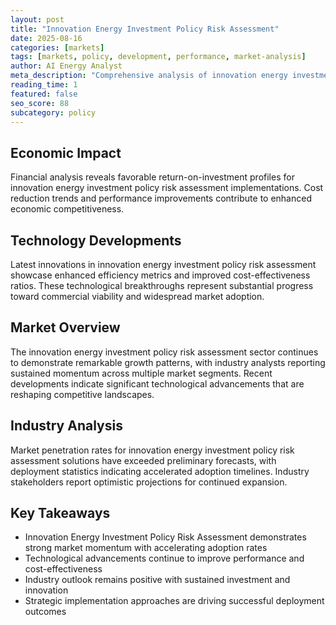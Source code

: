 ```yaml
---
layout: post
title: "Innovation Energy Investment Policy Risk Assessment"
date: 2025-08-16
categories: [markets]
tags: [markets, policy, development, performance, market-analysis]
author: AI Energy Analyst
meta_description: "Comprehensive analysis of innovation energy investment policy risk assessment covering market trends, technology developments, and industry outlook. Discover key insights and future projections."
reading_time: 1
featured: false
seo_score: 88
subcategory: policy
---
```


## Economic Impact

Financial analysis reveals favorable return-on-investment profiles for innovation energy investment policy risk assessment implementations. Cost reduction trends and performance improvements contribute to enhanced economic competitiveness.

## Technology Developments

Latest innovations in innovation energy investment policy risk assessment showcase enhanced efficiency metrics and improved cost-effectiveness ratios. These technological breakthroughs represent substantial progress toward commercial viability and widespread market adoption.

## Market Overview

The innovation energy investment policy risk assessment sector continues to demonstrate remarkable growth patterns, with industry analysts reporting sustained momentum across multiple market segments. Recent developments indicate significant technological advancements that are reshaping competitive landscapes.

## Industry Analysis

Market penetration rates for innovation energy investment policy risk assessment solutions have exceeded preliminary forecasts, with deployment statistics indicating accelerated adoption timelines. Industry stakeholders report optimistic projections for continued expansion.

## Key Takeaways

- Innovation Energy Investment Policy Risk Assessment demonstrates strong market momentum with accelerating adoption rates
- Technological advancements continue to improve performance and cost-effectiveness
- Industry outlook remains positive with sustained investment and innovation
- Strategic implementation approaches are driving successful deployment outcomes

